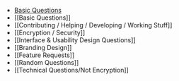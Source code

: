 * [Basic Questions](FAQ---Basic-Questions)
* [[Basic Questions]]
* [[Contributing / Helping / Developing / Working Stuff]]
* [[Encryption / Security]]
* [[Interface & Usability Design Questions]]
* [[Branding Design]]
* [[Feature Requests]]
* [[Random Questions]]
* [[Technical Questions/Not Encryption]]